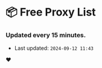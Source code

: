 # :package: Free Proxy List
### Updated every 15 minutes.

- Last updated: `2024-09-12 11:43`

:heart:
